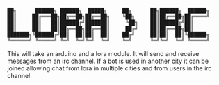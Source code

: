 ```
██╗      ██████╗ ██████╗  █████╗     ██╗      ██╗██████╗  ██████╗
██║     ██╔═══██╗██╔══██╗██╔══██╗    ╚██╗     ██║██╔══██╗██╔════╝
██║     ██║   ██║██████╔╝███████║     ╚██╗    ██║██████╔╝██║     
██║     ██║   ██║██╔══██╗██╔══██║     ██╔╝    ██║██╔══██╗██║     
███████╗╚██████╔╝██║  ██║██║  ██║    ██╔╝     ██║██║  ██║╚██████╗
╚══════╝ ╚═════╝ ╚═╝  ╚═╝╚═╝  ╚═╝    ╚═╝      ╚═╝╚═╝  ╚═╝ ╚═════╝
```
This will take an arduino and a lora module. It will send and receive messages from an irc channel. If a bot is used in another city it can be joined allowing chat from lora in multiple cities and from users in the irc channel.

